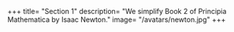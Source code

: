 +++
title= "Section 1"
description= "We simplify Book 2 of Principia Mathematica by Isaac Newton."
image= "/avatars/newton.jpg"
+++
